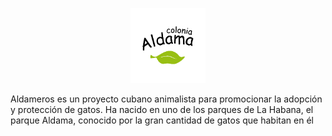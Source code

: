 <p align="center">
    <img alt="Gatsby" src="src/svg/logo2.svg" width="120" />
  
</p>
<!-- <h1 align="center">
  Aldameros
</h1> -->

Aldameros es un proyecto cubano animalista para promocionar la adopción y protección de gatos. Ha nacido en uno de los parques de La Habana, el parque Aldama, conocido por la gran cantidad de gatos que habitan en él
